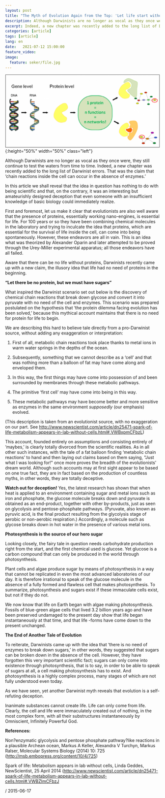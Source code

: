 ```yaml
---
layout: post
title: "The Myth of Evolution Again from the Top: 'Let life start without protein, but not without sugar'"
description: Although Darwinists are no longer as vocal as they once were, they still continue to test the waters from time to time.
excerpt: Indeed, a new chapter was recently added to the long list of Darwinist errors.
categories: [article]
tags: [article]
lang: en
date:   2021-07-12 15:00:00
feature_video: 
image:
  feature: seker/file.jpg
---
```



![The Myth of Evolution](/images/seker/Figure.png "The Myth of Evolution"){:height="50%" width="50%" class="left"}


Although Darwinists are no longer as vocal as they once were, they still continue to test the waters from time to time. Indeed, a new chapter was recently added to the long list of Darwinist errors. That was the claim that ‘chain reactions inside the cell can occur in the absence of enzymes.’ 

In this article we shall reveal that the idea in question has nothing to do with being scientific and that, on the contrary, it was an interesting but amateurishly designed deception that even someone with an insufficient knowledge of basic biology could immediately realize.

First and foremost, let us make it clear that evolutionists are also well aware that the presence of proteins, essentially working nano-engines, is essential for life. For 100 years or so they have been combining chemical molecules in the laboratory and trying to inculcate the idea that proteins, which are essential for the survival of life inside the cell, can come into being spontaneously. However, these endeavors are all in vain. This is an idea what was theorized by Alexander Oparin and later attempted to be proved through the Urey-Miller experimental apparatus; all those endeavors have all failed.

Aware that there can be no life without proteins, Darwinists recently came up with a new claim, the illusory idea that life had no need of proteins in the beginning.

**“Let there be no protein, but we must have sugars”**

What inspired the Darwinist scenario set out below is the discovery of chemical chain reactions that break down glycose and convert it into pyruvate with no need of the cell and enzymes. This scenario was prepared postulated on the hypothesis that ‘the protein dilemma facing evolution has been solved,’ because this mythical account maintains that there is no need for protein for life to begin.

We are describing this hard to believe tale directly from a pro-Darwinist source, without adding any exaggeration or interpretation:

1.   First of all, metabolic chain reactions took place thanks to metal ions in warm water springs in the depths of the ocean.

2.   Subsequently, something that we cannot describe as a ‘cell’ and that was nothing more than a balloon of fat may have come along and enveloped them.

3.   In this way, the first things may have come into possession of and been surrounded by membranes through these metabolic pathways.

4.   The primitive ‘first cell’ may have come into being in this way.

5.   These metabolic pathways may have become better and more sensitive as enzymes in the same environment _supposedly_ (our emphasis) evolved.

(This description is taken from an evolutionist source, with no exaggeration on our part. See http://www.newscientist.com/article/dn25471-spark-of-life-metabolism-appears-in-lab-without-cells.html#.VWBxpmCFbzL)

This account, founded entirely on assumptions and consisting entirely of ‘maybes,’ is clearly totally divorced from the scientific realities. As in all other such instances, with the tale of a fat balloon finding ‘metabolic chain reactions’  to hand and then laying out claims based on them saying, "Just what I was looking for!" once more proves the breadth of the evolutionists' dream world. Although such accounts may at first sight appear to be based on one true fact, they are in fact based on the production of countless myths, in other words, they are totally deceptive.

**Watch out for deception!**
Yes, the latest research has shown that when heat is applied to an environment containing sugar and metal ions such as iron and phosphate, the glucose molecule breaks down and pyruvate is obtained as an end-product, together with other by-products, just as seen on glycolysis and pentose-phosphate pathways. (Pyruvate, also known as pyruvic acid, is the final product resulting from the glycolysis stage of aerobic or non-aerobic respiration.) Accordingly, a molecule such as glycose breaks down in hot water in the presence of various metal ions.

**Photosynthesis is the source of our hero sugar**

Looking closely, the fairy tale in question needs carbohydrate production right from the start, and the first chemical used is glucose. Yet glucose is a carbon compound that can only be produced in the world through photosynthesis.

Plant cells and algae produce sugar by means of photosynthesis in a way that cannot be replicated in even the most advanced laboratories of our day. It is therefore irrational to speak of the glucose molecule in the absence of a fully formed and flawless cell that makes photosynthesis. To summarize, photosynthesis and sugars exist if these immaculate cells exist, but not if they do not.

We now know that life on Earth began with algae making photosynthesis. Fossils of blue-green algae cells that lived 3.2 billion years ago and have been preserved undamaged to the present day show that life began instantaneously at that time, and that life -forms have come down to the present unchanged.

**The End of Another Tale of Evolution**

To reiterate, Darwinists came up with the idea that ‘there is no need of enzymes to break down sugars,’ in other words, they suggested that sugars can be broken down in the absence of the cell. However, they have forgotten this very important scientific fact; sugars can only come into existence through photosynthesis, that is to say, in order to be able to speak of sugars at all, a cell making photosynthesis has to exist. And photosynthesis is a highly complex process, many stages of which are not fully understood even today.

As we have seen, yet another Darwinist myth reveals that evolution is a self-refuting deception.

Inanimate substances cannot create life. Life can only come from life. Clearly, the cell and life were immaculately created out of nothing, in the most complex form, with all their substructures instantaneously by Omniscient, Infinitely Powerful God.

**References:**

Non?enzymatic glycolysis and pentose phosphate pathway?like reactions in a plausible Archean ocean, Markus A Keller, Alexandra V Turchyn, Markus Ralser, Molecular Systems Biology (2014) 10: 725 (http://msb.embopress.org/content/10/4/725)

Spark of life: Metabolism appears in lab without cells, Linda Geddes, NewScientist, 25 April 2014
(http://www.newscientist.com/article/dn25471-spark-of-life-metabolism-appears-in-lab-without-cells.html#.VWBZImCFbzJ



/ 2015-06-17

[](https://web.archive.org/web/20160329034421/http://www.darwinism-watch.com/index.php?git=makale&medya_turu=)
